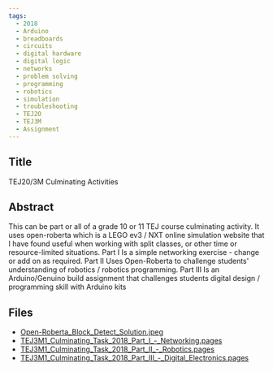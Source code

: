 ```yaml
---
tags:
  - 2018
  - Arduino
  - breadboards
  - circuits
  - digital hardware
  - digital logic
  - networks
  - problem solving
  - programming
  - robotics
  - simulation
  - troubleshooting
  - TEJ2O
  - TEJ3M
  - Assignment
---
```

    
## Title

TEJ20/3M Culminating Activities

## Abstract

This can be part or all of a grade 10 or 11 TEJ course culminating activity. It uses open-roberta which is a LEGO ev3 / NXT online simulation website that I have found useful when working with split classes, or other time or resource-limited situations.
Part I Is a simple networking exercise - change or add on as required.
Part II Uses Open-Roberta to challenge students' understanding of robotics / robotics programming.
Part III Is an Arduino/Genuino build assignment that challenges students digital design / programming skill with Arduino kits


## Files

- [Open-Roberta_Block_Detect_Solution.jpeg](resources/2018/John_Pataracchia/Open-Roberta_Block_Detect_Solution.jpeg)
- [TEJ3M1_Culminating_Task_2018_Part_I_-_Networking.pages](resources/2018/John_Pataracchia/TEJ3M1_Culminating_Task_2018_Part_I_-_Networking.pages)
- [TEJ3M1_Culminating_Task_2018_Part_II_-_Robotics.pages](resources/2018/John_Pataracchia/TEJ3M1_Culminating_Task_2018_Part_II_-_Robotics.pages)
- [TEJ3M1_Culminating_Task_2018_Part_III_-_Digital_Electronics.pages](resources/2018/John_Pataracchia/TEJ3M1_Culminating_Task_2018_Part_III_-_Digital_Electronics.pages)
